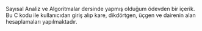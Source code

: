 Sayısal Analiz ve Algoritmalar dersinde yapmış olduğum ödevden bir içerik. Bu C kodu ile kullanıcıdan giriş alıp kare, dikdörtgen, üçgen ve dairenin alan hesaplamaları yapılmaktadır.
